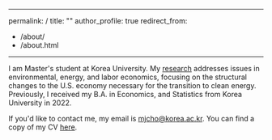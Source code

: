 
---
permalink: /
title: ""
author_profile: true
redirect_from: 
  - /about/
  - /about.html
---

I am Master's student at Korea University. My [research](https://naomishimberg.github.io/research/) addresses issues in environmental, energy, and labor economics, focusing on the structural changes to the U.S. economy necessary for the transition to clean energy. Previously, I received my B.A. in Economics, and Statistics from Korea University in 2022.

If you'd like to contact me, my email is mjcho@korea.ac.kr. You can find a copy of my CV [here](https://minnnjecho.github.io/files/CV_Minje_Cho.pdf). 
